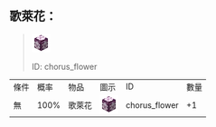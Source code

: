 ## 歌萊花：

> <img src="./mc_icon/decorations/chorus_flower.png">
>
> ID: chorus_flower

<table>
	<tablebody>
		<tr>
			<td>條件</td>
			<td>概率</td>
			<td>物品</td>
			<td>圖示</td>
			<td>ID</td>
			<td>數量</td>
		</tr>
		<tr>
			<td>無</td>
			<td>100%</td>
			<td>歌萊花</td>
			<td><img src="./mc_icon/decorations/chorus_flower.png"></td>
			<td>chorus_flower</td>
			<td>+1</td>
		</tr>
	</tablebody>
</table>
